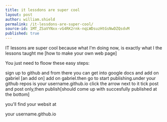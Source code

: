```yaml
---
title: it lessdons are super cool
layout: post
author: william.shield
permalink: /it-lessdons-are-super-cool/
source-id: 1MT_ZSaVYNxx-vG4RK2rnk-nqLWDsuzHtGsNwDZQsdvM
published: true
---
```

IT lessons are super cool  because what I'm doing now, is exactly what I the lessons taught me [how to make your own web page] 

You just need to floow these easy steps:

 sign up to github and from there you can get into google docs and add on gabriel [an add on]  add on gabriel.then go to start publishing.under your github repos is your  username.github.io click the arrow next to it tick post and post only,then publish[should come up with succesfully published at the bottom]

you'll find your websit at 

your username.github.io 

